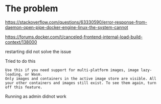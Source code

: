 
# The problem


https://stackoverflow.com/questions/63330590/error-response-from-daemon-open-pipe-docker-engine-linux-the-system-cannot


https://forums.docker.com/t/canceled-frontend-internal-load-build-context/138000


restarting did not solve the issue


Tried to do this

```Use containerd for pulling and storing images Give feedback
Use this if you need support for multi-platform images, image lazy-loading, or Wasm.
Only images and containers in the active image store are visible. All your other containers and images still exist. To see them again, turn off this feature.
```

Running as admin didnot work


